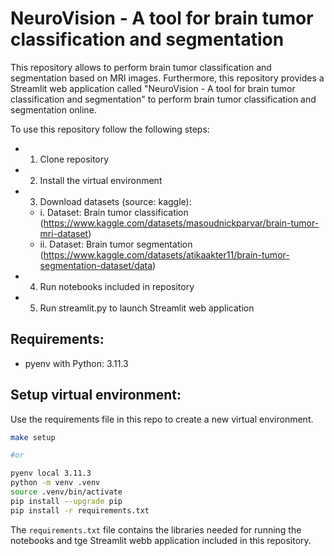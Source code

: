 # NeuroVision - A tool for brain tumor classification and segmentation

This repository allows to perform brain tumor classification and segmentation based on MRI images. Furthermore, this repository provides a Streamlit web application called "NeuroVision - A tool for brain tumor classification and segmentation" to perform brain tumor classification and segmentation online. 

To use this repository follow the following steps:
* 1. Clone repository 
* 2. Install the virtual environment
* 3. Download datasets (source: kaggle):
    * i. Dataset: Brain tumor classification (https://www.kaggle.com/datasets/masoudnickparvar/brain-tumor-mri-dataset)
    * ii. Dataset: Brain tumor segmentation (https://www.kaggle.com/datasets/atikaakter11/brain-tumor-segmentation-dataset/data)
* 4. Run notebooks included in repository
* 5. Run streamlit.py to launch Streamlit web application

## Requirements:

- pyenv with Python: 3.11.3

## Setup virtual environment: 

Use the requirements file in this repo to create a new virtual environment.

```BASH
make setup

#or

pyenv local 3.11.3
python -m venv .venv
source .venv/bin/activate
pip install --upgrade pip
pip install -r requirements.txt
```

The `requirements.txt` file contains the libraries needed for running the notebooks and tge Streamlit webb application included in this repository.